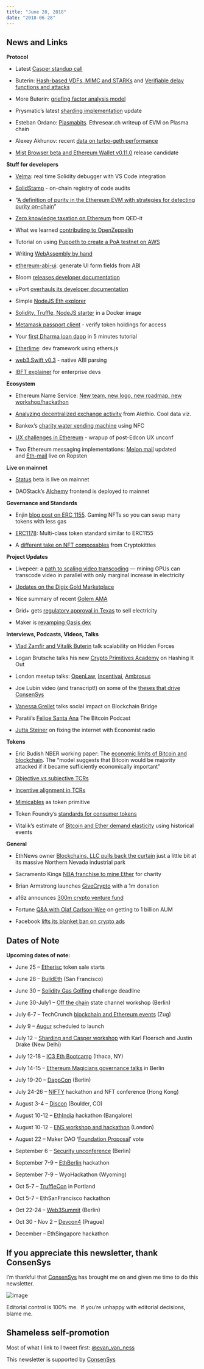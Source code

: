 ```yaml
---
title: "June 28, 2018"
date: "2018-06-28"
---
```


## News and Links  

**Protocol**

- Latest [Casper standup call](https://t.umblr.com/redirect?z=https%3A%2F%2Fwww.youtube.com%2Fwatch%3Fv%3D76bS-q7FleM&t=YzE3ZTNkNjcyZjgzOTk0NDVkYTNkMTAzYTQxY2FhYTA1YWFiZTQyYixqeW80amdlSA%3D%3D&b=t%3AQ8svKXOQOFn4j1wJ-IeWRA&p=https%3A%2F%2Fwww.weekinethereum.com%2Fpost%2F175341896433%2Fjune-28-2018&m=0)  
    
- Buterin: [Hash-based VDFs, MIMC and STARKs](https://t.umblr.com/redirect?z=https%3A%2F%2Fethresear.ch%2Ft%2Fhash-based-vdfs-mimc-and-starks%2F2337&t=YTVjOWFhZGYzNmZlNTdkZDc5NzVjMTk2ZjQxOGRlZDVkYjZmY2M4MyxqeW80amdlSA%3D%3D&b=t%3AQ8svKXOQOFn4j1wJ-IeWRA&p=https%3A%2F%2Fwww.weekinethereum.com%2Fpost%2F175341896433%2Fjune-28-2018&m=0) and [Verifiable delay functions and attacks](https://t.umblr.com/redirect?z=https%3A%2F%2Fethresear.ch%2Ft%2Fverifiable-delay-functions-and-attacks%2F2365&t=MzM5MGM2ODllOGU4ZTBmZmViOTBhMzc5YWVlYWRhYWY4YWYwNzUwZixqeW80amdlSA%3D%3D&b=t%3AQ8svKXOQOFn4j1wJ-IeWRA&p=https%3A%2F%2Fwww.weekinethereum.com%2Fpost%2F175341896433%2Fjune-28-2018&m=0)  
    
- More Buterin: [griefing factor analysis model](https://t.umblr.com/redirect?z=https%3A%2F%2Fethresear.ch%2Ft%2Fa-griefing-factor-analysis-model%2F2338&t=MjlkNzAyNWZkMjljYTJlZThkMzA3NTg3ZGE3MTQwZDA5ZjNmYjIxNCxqeW80amdlSA%3D%3D&b=t%3AQ8svKXOQOFn4j1wJ-IeWRA&p=https%3A%2F%2Fwww.weekinethereum.com%2Fpost%2F175341896433%2Fjune-28-2018&m=0)  
    
- Prysmatic’s latest [sharding implementation](https://t.umblr.com/redirect?z=https%3A%2F%2Fmedium.com%2Fprysmatic-labs%2Fethereum-sharding-biweekly-development-update-7-prysmatic-labs-efeb916e8db3&t=MDMzYTUwYTBiYzdiYjQxOTc1ZGU5YmU4MjdhOTcyMGY1NTE3MWVmMyxqeW80amdlSA%3D%3D&b=t%3AQ8svKXOQOFn4j1wJ-IeWRA&p=https%3A%2F%2Fwww.weekinethereum.com%2Fpost%2F175341896433%2Fjune-28-2018&m=0) update  
    
- Esteban Ordano: [Plasmabits](https://t.umblr.com/redirect?z=https%3A%2F%2Fethresear.ch%2Ft%2Fplasmabits-viable-stateful-sidechain%2F2344&t=ZWRkYTkxNWVmZmI4MDc1YmE2MjA3MWMwYWI2OTRiNTM0Y2VjMGYxYSxqeW80amdlSA%3D%3D&b=t%3AQ8svKXOQOFn4j1wJ-IeWRA&p=https%3A%2F%2Fwww.weekinethereum.com%2Fpost%2F175341896433%2Fjune-28-2018&m=0). Ethresear.ch writeup of EVM on Plasma chain  
    
- Alexey Akhunov: recent [data on turbo-geth performance](https://t.umblr.com/redirect?z=https%3A%2F%2Fmedium.com%2F%40akhounov%2Frecent-data-on-turbo-geth-performance-f7fb28b06a65&t=NmM0YjIyNGE2ZTdjNTQ0YWE0NTA3MzI2YjE3M2FhZjQ2NWUwZDY3YSxqeW80amdlSA%3D%3D&b=t%3AQ8svKXOQOFn4j1wJ-IeWRA&p=https%3A%2F%2Fwww.weekinethereum.com%2Fpost%2F175341896433%2Fjune-28-2018&m=0)  
    
- [Mist Browser beta and Ethereum Wallet v0.11.0](https://t.umblr.com/redirect?z=https%3A%2F%2Fwww.reddit.com%2Fr%2Fethereum%2Fcomments%2F8uelv6%2Fmist_browser_beta_and_ethereum_wallet_0110_preview%2F&t=YjYwOTc5ZTVkODI3ZjczNTg1ZjFhMmMwMTNlZDY5ZDNlN2ZhNjA4NixqeW80amdlSA%3D%3D&b=t%3AQ8svKXOQOFn4j1wJ-IeWRA&p=https%3A%2F%2Fwww.weekinethereum.com%2Fpost%2F175341896433%2Fjune-28-2018&m=0) release candidate  
    

**Stuff for developers**

- [Velma](https://t.umblr.com/redirect?z=https%3A%2F%2Fgithub.com%2Fseeseplusplus%2Fvelma&t=NWUyYWExNmQwNDcyZDRiODZiZmYyOWJjMjZiMTA5NTBiOTJiNDY2NyxqeW80amdlSA%3D%3D&b=t%3AQ8svKXOQOFn4j1wJ-IeWRA&p=https%3A%2F%2Fwww.weekinethereum.com%2Fpost%2F175341896433%2Fjune-28-2018&m=0): real time Solidity debugger with VS Code integration  
    
- [SolidStamp](https://t.umblr.com/redirect?z=https%3A%2F%2Fwww.solidstamp.com%2F&t=ZTQ0ODBhZmEzZjhmMjA0OTQxYzI0MWI2ZTczYmRlYzFkZjJiMGRmMCxqeW80amdlSA%3D%3D&b=t%3AQ8svKXOQOFn4j1wJ-IeWRA&p=https%3A%2F%2Fwww.weekinethereum.com%2Fpost%2F175341896433%2Fjune-28-2018&m=0) - on-chain registry of code audits  
    
- “[A definition of purity in the Ethereum EVM with strategies for detecting purity on-chain](https://t.umblr.com/redirect?z=https%3A%2F%2Fgithub.com%2Fsigp%2Fopcode-purity&t=NjE1YjlkYzBhOGVkYTdiODg1NDQ4YTFjMzdlODc0NWEzMmVlNGM5ZixqeW80amdlSA%3D%3D&b=t%3AQ8svKXOQOFn4j1wJ-IeWRA&p=https%3A%2F%2Fwww.weekinethereum.com%2Fpost%2F175341896433%2Fjune-28-2018&m=0)”  
    
- [Zero knowledge taxation on Ethereum](https://t.umblr.com/redirect?z=https%3A%2F%2Fmedium.com%2Fqed-it%2Fzero-knowledge-qed-it-sdk-b20a6526e0a6&t=NWZiNGM2MTE3MjE2Y2I5ZWQ3OTE3YmNmNDYzYzc5Yjg5MTQxMDgwMSxqeW80amdlSA%3D%3D&b=t%3AQ8svKXOQOFn4j1wJ-IeWRA&p=https%3A%2F%2Fwww.weekinethereum.com%2Fpost%2F175341896433%2Fjune-28-2018&m=0) from QED-it  
    
- What we learned [contributing to OpenZeppelin](https://t.umblr.com/redirect?z=https%3A%2F%2Fblog.upstate.agency%2Fhere-are-the-lessons-we-learned-from-contributing-to-openzeppelin-d9d8c96c1ef0&t=MTQzYzI5MmRkZTM1M2E2Yjk4MmFiMWU5NGI4Yjg2OGQ4ZGEyODQwYSxqeW80amdlSA%3D%3D&b=t%3AQ8svKXOQOFn4j1wJ-IeWRA&p=https%3A%2F%2Fwww.weekinethereum.com%2Fpost%2F175341896433%2Fjune-28-2018&m=0)  
    
- Tutorial on using [Puppeth to create a PoA testnet on AWS](https://t.umblr.com/redirect?z=https%3A%2F%2Fmedium.com%2Fcoinmonks%2Fusing-puppeth-to-manually-create-an-ethereum-proof-of-authority-clique-network-on-aws-ae0d7c906cce&t=MTdlNTQ2MzA2M2FjMWM5NTQ5MzBmOGZkOTg3YjVjOGYzYjRjZDY5MSxqeW80amdlSA%3D%3D&b=t%3AQ8svKXOQOFn4j1wJ-IeWRA&p=https%3A%2F%2Fwww.weekinethereum.com%2Fpost%2F175341896433%2Fjune-28-2018&m=0)  
    
- Writing [WebAssembly by hand](https://t.umblr.com/redirect?z=https%3A%2F%2Fblog.scottlogic.com%2F2018%2F04%2F26%2Fwebassembly-by-hand.html&t=MTQ4NjgwYmY0MGYwYzkxZGNhMWU3YWI1NjNmMmIxMDlmOGRjZjg4NSxqeW80amdlSA%3D%3D&b=t%3AQ8svKXOQOFn4j1wJ-IeWRA&p=https%3A%2F%2Fwww.weekinethereum.com%2Fpost%2F175341896433%2Fjune-28-2018&m=0)  
    
- [ethereum-abi-ui](https://t.umblr.com/redirect?z=https%3A%2F%2Fgithub.com%2Fhiddentao%2Fethereum-abi-ui&t=YjE1MTNkOTQzNTBiNzM3ZjVmM2VmM2ZkZWJlM2E3ZTlhMzVjN2ZhYyxqeW80amdlSA%3D%3D&b=t%3AQ8svKXOQOFn4j1wJ-IeWRA&p=https%3A%2F%2Fwww.weekinethereum.com%2Fpost%2F175341896433%2Fjune-28-2018&m=0): generate UI form fields from ABI  
    
- Bloom [releases developer documentation](https://t.umblr.com/redirect?z=https%3A%2F%2Fblog.hellobloom.io%2Fbuild-your-dapp-on-bloom-announcing-bloom-developer-documentation-4e56370d38d8%3Fblmio&t=ZDUwNjFlMDQ4YTFhOTY3ZTJmMWZmNDdiYzM5MGEwYTBjNmM4M2ZiYSxqeW80amdlSA%3D%3D&b=t%3AQ8svKXOQOFn4j1wJ-IeWRA&p=https%3A%2F%2Fwww.weekinethereum.com%2Fpost%2F175341896433%2Fjune-28-2018&m=0)  
    
- uPort [overhauls its developer documentation](https://t.umblr.com/redirect?z=https%3A%2F%2Fmedium.com%2Fuport%2Fuports-improved-documentation-for-blockchain-developers-engineers-11d8defe70c4&t=ZDM1YWM1OTdkNzNhNWRkNjgzODE5NThhYWVlMTU0YTRjZjNhNGVlNSxqeW80amdlSA%3D%3D&b=t%3AQ8svKXOQOFn4j1wJ-IeWRA&p=https%3A%2F%2Fwww.weekinethereum.com%2Fpost%2F175341896433%2Fjune-28-2018&m=0)  
    
- Simple [NodeJS Eth explorer](https://t.umblr.com/redirect?z=https%3A%2F%2Fgithub.com%2Fethnamed%2Feth-explorer&t=MDg5NWNiZGEzZTA5OTBhM2Y4NmRkNzVmNjhiZWY5NTRkZjQxMDY5MCxqeW80amdlSA%3D%3D&b=t%3AQ8svKXOQOFn4j1wJ-IeWRA&p=https%3A%2F%2Fwww.weekinethereum.com%2Fpost%2F175341896433%2Fjune-28-2018&m=0)  
    
- [Solidity, Truffle, NodeJS starter](https://t.umblr.com/redirect?z=https%3A%2F%2Fgithub.com%2FNodeFactoryIo%2Fsolidity-node-docker-starter&t=MjRhM2JkNTFhZWVlN2RkOThlNjVmNThmMzc3YjQ5OTEyZDhiMjcwYyxqeW80amdlSA%3D%3D&b=t%3AQ8svKXOQOFn4j1wJ-IeWRA&p=https%3A%2F%2Fwww.weekinethereum.com%2Fpost%2F175341896433%2Fjune-28-2018&m=0) in a Docker image  
    
- [Metamask passport client](https://t.umblr.com/redirect?z=https%3A%2F%2Fgithub.com%2FJames-Sangalli%2Fmetamask-passport-client&t=MjlhZDI1YzJjYWI2ZTgwODhjZWVlNzFkM2ExMDJjYjkwNmY3NzRjMCxqeW80amdlSA%3D%3D&b=t%3AQ8svKXOQOFn4j1wJ-IeWRA&p=https%3A%2F%2Fwww.weekinethereum.com%2Fpost%2F175341896433%2Fjune-28-2018&m=0) - verify token holdings for access  
    
- Your [first Dharma loan dapp](https://t.umblr.com/redirect?z=https%3A%2F%2Fblog.dharma.io%2Fbuild-your-first-dapp-in-5-minutes-f8864620beb8&t=NzE2MDM1MzhjZTE0ODcwNTkzYzYyNzdlOGRkNTQ4YjE2N2NkYTRkYixqeW80amdlSA%3D%3D&b=t%3AQ8svKXOQOFn4j1wJ-IeWRA&p=https%3A%2F%2Fwww.weekinethereum.com%2Fpost%2F175341896433%2Fjune-28-2018&m=0) in 5 minutes tutorial  
    
- [Etherlime](https://t.umblr.com/redirect?z=https%3A%2F%2Fgithub.com%2FLimeChain%2Fetherlime&t=Mjc0ZjIzMDc1ZDNmMGNmZTk5MTY1MzJmNjIzZDBlZGY3ODMxZDJjYSxqeW80amdlSA%3D%3D&b=t%3AQ8svKXOQOFn4j1wJ-IeWRA&p=https%3A%2F%2Fwww.weekinethereum.com%2Fpost%2F175341896433%2Fjune-28-2018&m=0): dev framework using ethers.js  
    
- [web3.Swift v0.3](https://t.umblr.com/redirect?z=https%3A%2F%2Fgithub.com%2FBoilertalk%2FWeb3.swift%2Freleases&t=NGU1Zjc0MmIzMjcxODE3ZDliZTJjOWIxN2I3NjI2MjA3NWQ2MjVkYSxqeW80amdlSA%3D%3D&b=t%3AQ8svKXOQOFn4j1wJ-IeWRA&p=https%3A%2F%2Fwww.weekinethereum.com%2Fpost%2F175341896433%2Fjune-28-2018&m=0) - native ABI parsing  
    
- [IBFT explainer](https://t.umblr.com/redirect?z=https%3A%2F%2Fmedia.consensys.net%2Fscaling-consensus-for-enterprise-explaining-the-ibft-algorithm-ba86182ea668&t=OTFhYjc5MDI5NzVlMzBiZjEyY2RlYzA4YjJiNDJmNmQ3MjI0NzdlZixqeW80amdlSA%3D%3D&b=t%3AQ8svKXOQOFn4j1wJ-IeWRA&p=https%3A%2F%2Fwww.weekinethereum.com%2Fpost%2F175341896433%2Fjune-28-2018&m=0) for enterprise devs  
    

**Ecosystem**

- Ethereum Name Service: [New team, new logo, new roadmap, new workshop/hackathon](https://t.umblr.com/redirect?z=https%3A%2F%2Fmedium.com%2Fthe-ethereum-name-service%2Fens-progress-update-mid-2018-3f311e7aea11&t=NmQ5Nzc0NWY5ZTAwOWEwZjg1NzgzYTAzZTA4MmMxZThmYTc5MGQ3MyxqeW80amdlSA%3D%3D&b=t%3AQ8svKXOQOFn4j1wJ-IeWRA&p=https%3A%2F%2Fwww.weekinethereum.com%2Fpost%2F175341896433%2Fjune-28-2018&m=0)  
    
- [Analyzing decentralized exchange activity](https://t.umblr.com/redirect?z=https%3A%2F%2Fmedia.consensys.net%2Fanalyzing-activities-on-decentralized-exchanges-847e95570444&t=MTI3NzM3ODU2ZDM5ZjZjZTU5MjNjNzU3NmRjNWI5MmMwY2E4NTVkNyxqeW80amdlSA%3D%3D&b=t%3AQ8svKXOQOFn4j1wJ-IeWRA&p=https%3A%2F%2Fwww.weekinethereum.com%2Fpost%2F175341896433%2Fjune-28-2018&m=0) from Alethio. Cool data viz.  
    
- Bankex’s [charity water vending machine](https://t.umblr.com/redirect?z=https%3A%2F%2Fblog.bankex.org%2Fthe-first-nfc-decision-on-blockchain-d49692e26ee7&t=YmQ1OTY5MWJlMzFiZmViNGE2YWM0ODc5MWJiN2ZlNTBhY2Y3YTk2YixqeW80amdlSA%3D%3D&b=t%3AQ8svKXOQOFn4j1wJ-IeWRA&p=https%3A%2F%2Fwww.weekinethereum.com%2Fpost%2F175341896433%2Fjune-28-2018&m=0) using NFC  
    
- [UX challenges in Ethereum](https://t.umblr.com/redirect?z=https%3A%2F%2Fmedium.com%2Fecf-review%2Fchallenge-of-ux-in-ethereum-122e1a33688d&t=OGMwMmJlNWIzYzRiNjI5NWZlMDNkYzM4ZDY5MDJhYmMxM2U0NTMyOCxqeW80amdlSA%3D%3D&b=t%3AQ8svKXOQOFn4j1wJ-IeWRA&p=https%3A%2F%2Fwww.weekinethereum.com%2Fpost%2F175341896433%2Fjune-28-2018&m=0) - wrapup of post-Edcon UX unconf  
    
- Two Ethereum messaging implementations: [Melon mail](https://t.umblr.com/redirect?z=https%3A%2F%2Fmedium.com%2Fmelonport-blog%2Fmelon-mail-updated-send-emails-directly-to-ethereum-addresses-29675d5d7e5c&t=NDZkZmM5ZTEzYWFiMzg3ZDQ1M2EwNGQ5Nzc5OWRkMTg1ZDJmOTU2OSxqeW80amdlSA%3D%3D&b=t%3AQ8svKXOQOFn4j1wJ-IeWRA&p=https%3A%2F%2Fwww.weekinethereum.com%2Fpost%2F175341896433%2Fjune-28-2018&m=0) updated and [Eth-mail](https://t.umblr.com/redirect?z=https%3A%2F%2Fwww.prnewswire.com%2Fnews-releases%2Fmimir-blockchain-solutions-introduces-eth-mail-alpha-300672526.html&t=ZGNmN2RmZmFhYjNiYjBlNGYxYzUyNzg0MGYwNTEyOTI5NjBiNzU5YixqeW80amdlSA%3D%3D&b=t%3AQ8svKXOQOFn4j1wJ-IeWRA&p=https%3A%2F%2Fwww.weekinethereum.com%2Fpost%2F175341896433%2Fjune-28-2018&m=0) live on Ropsten  
    

**Live on mainnet**

- [Status](https://t.umblr.com/redirect?z=https%3A%2F%2Fblog.status.im%2Fstatus-beta-is-here-8f70469974da&t=ZjI4OGEyZDVjMmY5Y2E3OGNjYzFlZDhhYmJkMjQ2MTgwMGFjZjBmOSxqeW80amdlSA%3D%3D&b=t%3AQ8svKXOQOFn4j1wJ-IeWRA&p=https%3A%2F%2Fwww.weekinethereum.com%2Fpost%2F175341896433%2Fjune-28-2018&m=0) beta is live on mainnet  
    
- DAOStack’s [Alchemy](https://t.umblr.com/redirect?z=https%3A%2F%2Fmedium.com%2Fdaostack%2Fdaostack-update-mainnet-launch-genesis-alpha-dao-plantoid-media-roundup-dappcon-f724fc7133aa&t=ZmJjY2ZlOTQyNzk5NGQ3Yjc1MDc4MjI1NjA1YWRhNzliMTU0NDM3NyxqeW80amdlSA%3D%3D&b=t%3AQ8svKXOQOFn4j1wJ-IeWRA&p=https%3A%2F%2Fwww.weekinethereum.com%2Fpost%2F175341896433%2Fjune-28-2018&m=0) frontend is deployed to mainnet  
    

**Governance and Standards**

- Enjin [blog post on ERC 1155](https://t.umblr.com/redirect?z=https%3A%2F%2Fblog.enjincoin.io%2Ferc-1155-the-crypto-item-standard-ac9cf1c5a226&t=NjNkNDE3YTI5NzE2ZTdkM2FiZTk5Mjg3YTFhMzdiMDE3MWRkNzEwNSxqeW80amdlSA%3D%3D&b=t%3AQ8svKXOQOFn4j1wJ-IeWRA&p=https%3A%2F%2Fwww.weekinethereum.com%2Fpost%2F175341896433%2Fjune-28-2018&m=0). Gaming NFTs so you can swap many tokens with less gas  
    
- [ERC1178](https://t.umblr.com/redirect?z=https%3A%2F%2Feips.ethereum.org%2FEIPS%2Feip-1178&t=MzRmOTU0ZjAxZWQ5MzE2NjkzM2RiZDljZjY1MjEwMzQ5MmE1YTUwMyxqeW80amdlSA%3D%3D&b=t%3AQ8svKXOQOFn4j1wJ-IeWRA&p=https%3A%2F%2Fwww.weekinethereum.com%2Fpost%2F175341896433%2Fjune-28-2018&m=0): Multi-class token standard similar to ERC1155  
    
- A [different take on NFT composables](https://t.umblr.com/redirect?z=https%3A%2F%2Fgithub.com%2Fethereum%2FEIPs%2Fissues%2F998%23issuecomment-399607841&t=NzYzNDVmYmI4ZTFkYTMxNDcyZmIyNzFiNWIxOTViOTYyZTBjYjQ5ZCxqeW80amdlSA%3D%3D&b=t%3AQ8svKXOQOFn4j1wJ-IeWRA&p=https%3A%2F%2Fwww.weekinethereum.com%2Fpost%2F175341896433%2Fjune-28-2018&m=0) from Cryptokitties  
    

**Project Updates**

- Livepeer: a [path to scaling video transcoding](https://t.umblr.com/redirect?z=https%3A%2F%2Fmedium.com%2Flivepeer-blog%2Fthe-video-miner-a-path-to-scaling-video-transcoding-a3487d232a1&t=NjQxNzY5MzJjN2EzZTY5ZWExMGU1YmU1MGFiMDBmMWViZmQ3MDQxNixqeW80amdlSA%3D%3D&b=t%3AQ8svKXOQOFn4j1wJ-IeWRA&p=https%3A%2F%2Fwww.weekinethereum.com%2Fpost%2F175341896433%2Fjune-28-2018&m=0) — mining GPUs can transcode video in parallel with only marginal increase in electricity  
    
- [Updates on the Digix Gold Marketplace](https://t.umblr.com/redirect?z=https%3A%2F%2Fmedium.com%2F%40Digix%2Fupdates-on-the-digix-gold-marketplace-https-digix-global-app-694645e6fcbf&t=MmE5YjIwYjQ2NzlkODA1NmU1ZGI4OGQwZTI5Njg4ZjdhZTg0ZmVlNCxqeW80amdlSA%3D%3D&b=t%3AQ8svKXOQOFn4j1wJ-IeWRA&p=https%3A%2F%2Fwww.weekinethereum.com%2Fpost%2F175341896433%2Fjune-28-2018&m=0)  
    
- Nice summary of recent [Golem AMA](https://t.umblr.com/redirect?z=https%3A%2F%2Fwww.reddit.com%2Fr%2Fethereum%2Fcomments%2F8ud0wm%2Fa_full_bulletpoint_summary_of_golem_networks_june%2F&t=Y2U3MjFiNWI0OTY3OTc3M2I0NjZhMTUwZDQ5NjY3Njg3ZDhiODk5MixqeW80amdlSA%3D%3D&b=t%3AQ8svKXOQOFn4j1wJ-IeWRA&p=https%3A%2F%2Fwww.weekinethereum.com%2Fpost%2F175341896433%2Fjune-28-2018&m=0)  
    
- Grid+ gets [regulatory approval in Texas](https://twitter.com/mark_dago/status/1009914848963190785) to sell electricity  
    
- Maker is [revamping Oasis dex](https://t.umblr.com/redirect?z=https%3A%2F%2Fmedium.com%2Fmakerdao%2Fintroducing-new-developments-for-a-faster-and-better-oasis-platform-b482254f86f7&t=MmNiMjRjNzJkOWQ5OTA0ODMyOTdhMjYwZTE3MjZlNTgyOWNjODhkMCxqeW80amdlSA%3D%3D&b=t%3AQ8svKXOQOFn4j1wJ-IeWRA&p=https%3A%2F%2Fwww.weekinethereum.com%2Fpost%2F175341896433%2Fjune-28-2018&m=0)  
    

**Interviews, Podcasts, Videos, Talks**

- [Vlad Zamfir and Vitalik Buterin](https://t.umblr.com/redirect?z=https%3A%2F%2Fwww.hiddenforces.io%2Fpodcast%2Fshow%2Fvitalik-buterin-vlad-zamfir-ethereum-roadmap-blockchain&t=ZTA1MDM4NmM4Njk5ZmQ0OTVmYTkwNzExOTIzMjE5Nzk5YjYxY2U0OCxqeW80amdlSA%3D%3D&b=t%3AQ8svKXOQOFn4j1wJ-IeWRA&p=https%3A%2F%2Fwww.weekinethereum.com%2Fpost%2F175341896433%2Fjune-28-2018&m=0) talk scalability on Hidden Forces  
    
- Logan Brutsche talks his new [Crypto Primitives Academy](https://t.umblr.com/redirect?z=https%3A%2F%2Fthebitcoinpodcast.com%2Fhashing-it-out-13%2F&t=Mjc1NDgyYTI5NWE0YzA3YjQ5ZDg0MGJkNjI2NTQ3ZGQ0YzExOWJhYSxqeW80amdlSA%3D%3D&b=t%3AQ8svKXOQOFn4j1wJ-IeWRA&p=https%3A%2F%2Fwww.weekinethereum.com%2Fpost%2F175341896433%2Fjune-28-2018&m=0) on Hashing It Out  
    
- London meetup talks: [OpenLaw](https://t.umblr.com/redirect?z=https%3A%2F%2Fwww.youtube.com%2Fwatch%3Fv%3D8NXNUeqgko4&t=NjM0MmQ4NDAwM2RiZDM4Y2M3ZGFmMGE4ODdmOTk3ZGI2Y2Y3NThkMyxqeW80amdlSA%3D%3D&b=t%3AQ8svKXOQOFn4j1wJ-IeWRA&p=https%3A%2F%2Fwww.weekinethereum.com%2Fpost%2F175341896433%2Fjune-28-2018&m=0), [Incentivai](https://t.umblr.com/redirect?z=https%3A%2F%2Fwww.youtube.com%2Fwatch%3Fv%3D2Jmh9KTxnH4&t=YWI5NTYyOGUxMmZmNmQ5YTI3YWMzZWY5YjM4ZDUwYzQzMmIwZmVmMyxqeW80amdlSA%3D%3D&b=t%3AQ8svKXOQOFn4j1wJ-IeWRA&p=https%3A%2F%2Fwww.weekinethereum.com%2Fpost%2F175341896433%2Fjune-28-2018&m=0), [Ambrosus](https://t.umblr.com/redirect?z=https%3A%2F%2Fwww.youtube.com%2Fwatch%3Fv%3D38dZxXn3zAw&t=YzBhNDliMzYyZTBjZjYzNDY2ODM3Njk4MjMxNzhmMGU4YTRmMGQxYSxqeW80amdlSA%3D%3D&b=t%3AQ8svKXOQOFn4j1wJ-IeWRA&p=https%3A%2F%2Fwww.weekinethereum.com%2Fpost%2F175341896433%2Fjune-28-2018&m=0)  
    
- Joe Lubin video (and transcript!) on some of the [theses that drive ConsenSys](https://t.umblr.com/redirect?z=https%3A%2F%2Fcryptopotato.com%2Fjoseph-lubin-the-secrets-behind-ethereum-consensys%2F&t=MjE4ZGRjNDJiMGQzY2E3ZTMxNTg0NzE1ZDk0OWM2NzU3MmE5MGNkOCxqeW80amdlSA%3D%3D&b=t%3AQ8svKXOQOFn4j1wJ-IeWRA&p=https%3A%2F%2Fwww.weekinethereum.com%2Fpost%2F175341896433%2Fjune-28-2018&m=0)  
    
- [Vanessa Grellet](https://t.umblr.com/redirect?z=https%3A%2F%2Fwww.blockchainbridgepodcast.com%2F&t=YzM2YzcwNjllZjA5MThmOWFjMjc0Y2NlZmQ0MTllNWE3YzBkYWI1OCxqeW80amdlSA%3D%3D&b=t%3AQ8svKXOQOFn4j1wJ-IeWRA&p=https%3A%2F%2Fwww.weekinethereum.com%2Fpost%2F175341896433%2Fjune-28-2018&m=0) talks social impact on Blockchain Bridge  
    
- Paratii’s [Felipe Santa Ana](https://t.umblr.com/redirect?z=http%3A%2F%2Fthebitcoinpodcast.com%2Fthe-bitcoin-podcast-210%2F&t=MzYwYzg3OTEzYWNmMTc1NjRkNzVjZTU1ZTRhNTg2MGJkM2FkMmIyOSxqeW80amdlSA%3D%3D&b=t%3AQ8svKXOQOFn4j1wJ-IeWRA&p=https%3A%2F%2Fwww.weekinethereum.com%2Fpost%2F175341896433%2Fjune-28-2018&m=0) The Bitcoin Podcast  
    
- [Jutta Steiner](https://t.umblr.com/redirect?z=https%3A%2F%2Fwww.acast.com%2Ftheeconomistbabbage%2Fbabbage-fixingtheinternet&t=YTkzZjNmN2JkOWJhYWU2ZWJkODUwZTMwODc4ODUxNDE3MDA2ZTY4MyxqeW80amdlSA%3D%3D&b=t%3AQ8svKXOQOFn4j1wJ-IeWRA&p=https%3A%2F%2Fwww.weekinethereum.com%2Fpost%2F175341896433%2Fjune-28-2018&m=0) on fixing the internet with Economist radio  
    

**Tokens**  

- Eric Budish NBER working paper: The [economic limits of Bitcoin and blockchain](https://t.umblr.com/redirect?z=http%3A%2F%2Ffaculty.chicagobooth.edu%2Feric.budish%2Fresearch%2FEconomic-Limits-Bitcoin-Blockchain.pdf&t=MWMxNmE1MzllZGZkOTgwMDAwMmZiZDI2ODQwOWRjZWZkY2UyY2M5ZixqeW80amdlSA%3D%3D&b=t%3AQ8svKXOQOFn4j1wJ-IeWRA&p=https%3A%2F%2Fwww.weekinethereum.com%2Fpost%2F175341896433%2Fjune-28-2018&m=0). The “model suggests that Bitcoin would be majority attacked if it became sufficiently economically important”  
    
- [Objective vs subjective TCRs](https://t.umblr.com/redirect?z=https%3A%2F%2Fmedium.com%2Fcoinmonks%2Fsubjective-vs-objective-tcrs-a21f5d848553&t=ZTg5YjNhMzFiODVjYzc1MWQyMjQyMGM2N2Y5ZTI1N2ZjYzM5YTVmNSxqeW80amdlSA%3D%3D&b=t%3AQ8svKXOQOFn4j1wJ-IeWRA&p=https%3A%2F%2Fwww.weekinethereum.com%2Fpost%2F175341896433%2Fjune-28-2018&m=0)  
    
- [Incentive alignment in TCRs](https://t.umblr.com/redirect?z=https%3A%2F%2Fmedium.com%2Fparatii%2Fincentive-alignment-in-token-curated-registries-4d6e41652a9b&t=YTgyYjVmZjA3NGRkOTJjYjc3ZmNlMmRhMjc4MmI1MzU5M2RiZTBmNSxqeW80amdlSA%3D%3D&b=t%3AQ8svKXOQOFn4j1wJ-IeWRA&p=https%3A%2F%2Fwww.weekinethereum.com%2Fpost%2F175341896433%2Fjune-28-2018&m=0)  
    
- [Mimicables](https://t.umblr.com/redirect?z=https%3A%2F%2Fmedium.com%2Fbutterfly-economy%2Fmimicables-decentralized-interfaces-introduction-new-crypto-primitive-c8af14910e5d&t=YjVhNmEyZDM2OGI0MDNkMWQ2NzMyNGNiNTJkODdlMjkwYTQ1NzJiNixqeW80amdlSA%3D%3D&b=t%3AQ8svKXOQOFn4j1wJ-IeWRA&p=https%3A%2F%2Fwww.weekinethereum.com%2Fpost%2F175341896433%2Fjune-28-2018&m=0) as token primitive  
    
- Token Foundry’s [standards for consumer tokens](https://t.umblr.com/redirect?z=https%3A%2F%2Fblog.tokenfoundry.com%2Fintroducing-token-foundrys-standards-for-consumer-tokens%2F&t=Y2Y0MjMyOTIxNGFiMzgyYjJhN2QyZDJmZDY1ZTkyNWJhOThmM2M3NixqeW80amdlSA%3D%3D&b=t%3AQ8svKXOQOFn4j1wJ-IeWRA&p=https%3A%2F%2Fwww.weekinethereum.com%2Fpost%2F175341896433%2Fjune-28-2018&m=0)  
    
- Vitalik’s estimate of [Bitcoin and Ether demand elasticity](https://t.umblr.com/redirect?z=https%3A%2F%2Fethresear.ch%2Ft%2Festimating-cryptocurrency-transaction-demand-elasticity-from-natural-experiments%2F2330&t=ZmNlNDg0NDY5MzMxZWYzYjBiODM2NDJmZTYzOTA1NmUzYTNiNDZkMSxqeW80amdlSA%3D%3D&b=t%3AQ8svKXOQOFn4j1wJ-IeWRA&p=https%3A%2F%2Fwww.weekinethereum.com%2Fpost%2F175341896433%2Fjune-28-2018&m=0) using historical events  
    

**General**

- EthNews owner [Blockchains, LLC pulls back the curtain](https://t.umblr.com/redirect?z=https%3A%2F%2Fthenevadaindependent.com%2Farticle%2Fafter-scooping-up-67000-acres-of-land-blockchains-llc-unveils-its-offices-at-northern-nevada-industrial-park&t=MDAyYjEzOTg5OWI1OGM3ZTUwZTUxNzUyZmRiNzYyOGVhMmIwMjM3MixqeW80amdlSA%3D%3D&b=t%3AQ8svKXOQOFn4j1wJ-IeWRA&p=https%3A%2F%2Fwww.weekinethereum.com%2Fpost%2F175341896433%2Fjune-28-2018&m=0) just a little bit at its massive Northern Nevada industrial park  
    
- Sacramento Kings [NBA franchise to mine Ether](https://t.umblr.com/redirect?z=https%3A%2F%2Fwww.nba.com%2Fkings%2Fnews%2Fkings-first-sports-team-mine-cryptocurrency-establish-multi-year-scholarship-fund&t=MjA5YTJmY2Q2MWU3NmVhNDA3ZDkxNzEyYWY3ZThlMGQ2ZTk5OWIyNSxqeW80amdlSA%3D%3D&b=t%3AQ8svKXOQOFn4j1wJ-IeWRA&p=https%3A%2F%2Fwww.weekinethereum.com%2Fpost%2F175341896433%2Fjune-28-2018&m=0) for charity  
    
- Brian Armstrong launches [GiveCrypto](https://t.umblr.com/redirect?z=http%3A%2F%2Ffortune.com%2F2018%2F06%2F27%2Fcoinbase-bitcoin-givecrypto%2F&t=OGZmN2RlMWY0MDgxOGJiZmU4NjMxYTIyYzk4ZmUwMjE0Yzc5YmM0NCxqeW80amdlSA%3D%3D&b=t%3AQ8svKXOQOFn4j1wJ-IeWRA&p=https%3A%2F%2Fwww.weekinethereum.com%2Fpost%2F175341896433%2Fjune-28-2018&m=0) with a 1m donation  
    
- a16z announces [300m crypto venture fund](https://t.umblr.com/redirect?z=https%3A%2F%2Fa16zcrypto.com%2F&t=OGNhMzIwMzQyYWRkYjI2ZDM3ZjBhZDNlYTg4NDMzNjRjZWJiYTA1MixqeW80amdlSA%3D%3D&b=t%3AQ8svKXOQOFn4j1wJ-IeWRA&p=https%3A%2F%2Fwww.weekinethereum.com%2Fpost%2F175341896433%2Fjune-28-2018&m=0)  
    
- Fortune [Q&A with Olaf Carlson-Wee](https://t.umblr.com/redirect?z=http%3A%2F%2Ffortune.com%2F2018%2F06%2F26%2Fpolychain-capital-bitcoin%2F&t=ZmUyZGE5MTY5ZDkyOGYxMzBmMjc2ZGRiNTIzM2JlN2E5ZmEyYjg3NyxqeW80amdlSA%3D%3D&b=t%3AQ8svKXOQOFn4j1wJ-IeWRA&p=https%3A%2F%2Fwww.weekinethereum.com%2Fpost%2F175341896433%2Fjune-28-2018&m=0) on getting to 1 billion AUM  
    
- Facebook [lifts its blanket ban on crypto ads](https://t.umblr.com/redirect?z=https%3A%2F%2Ftechcrunch.com%2F2018%2F06%2F26%2Ffacebook-reverses-its-crypto-ad-ban%2F&t=ODZjYjQzYTNiOTE5Njg2OTE5MmZhNjE4ZTE2Y2QyZDgyMTE0MmE5NixqeW80amdlSA%3D%3D&b=t%3AQ8svKXOQOFn4j1wJ-IeWRA&p=https%3A%2F%2Fwww.weekinethereum.com%2Fpost%2F175341896433%2Fjune-28-2018&m=0)  
    

## Dates of Note

**Upcoming dates of note:**

- June 25 – [Etherisc](https://t.umblr.com/redirect?z=https%3A%2F%2Fblog.etherisc.com%2Fdip-token-generating-event-will-start-on-25-june-2018-db8c5aa832ac&t=ZmEzNTQ5ZWE0OTI5MjEwNTE5YzlkN2RhOWYxMWEzYTdhODE2MzY3MSxqeW80amdlSA%3D%3D&b=t%3AQ8svKXOQOFn4j1wJ-IeWRA&p=https%3A%2F%2Fwww.weekinethereum.com%2Fpost%2F175341896433%2Fjune-28-2018&m=0) token sale starts  
    
- June 28 – [BuildEth](https://t.umblr.com/redirect?z=http%3A%2F%2Fwww.buildeth.io%2F&t=ZTU0ZDZkMmI4ZGMzM2JlMDA4Nzk2NDI2NDY1NDFlZmQwNzQ3M2M1YyxqeW80amdlSA%3D%3D&b=t%3AQ8svKXOQOFn4j1wJ-IeWRA&p=https%3A%2F%2Fwww.weekinethereum.com%2Fpost%2F175341896433%2Fjune-28-2018&m=0) (San Francisco)  
    
- June 30 – [Solidity Gas Golfing](https://t.umblr.com/redirect?z=https%3A%2F%2Fg.solidity.cc%2F&t=NDQyYTlhM2QwY2M1OTFlOWExMmZkMjg3NDg3OTFhMDcyMzA1ZmI3YyxqeW80amdlSA%3D%3D&b=t%3AQ8svKXOQOFn4j1wJ-IeWRA&p=https%3A%2F%2Fwww.weekinethereum.com%2Fpost%2F175341896433%2Fjune-28-2018&m=0) challenge deadline  
    
- June 30-July1 – [Off the chain](https://t.umblr.com/redirect?z=https%3A%2F%2Fbinarydistrict.com%2Fcourses%2Fmaster-workshop-off-the-chain%2F&t=OTAwMmQ3OWM5YTc1ZTYwMzY2YzU0ZDFhMjVhOWY0YjliNzVkYmRkMCxqeW80amdlSA%3D%3D&b=t%3AQ8svKXOQOFn4j1wJ-IeWRA&p=https%3A%2F%2Fwww.weekinethereum.com%2Fpost%2F175341896433%2Fjune-28-2018&m=0) state channel workshop (Berlin)  
    
- July 6-7 – TechCrunch [blockchain and Ethereum events](https://t.umblr.com/redirect?z=https%3A%2F%2Ftechcrunch.com%2F2018%2F06%2F03%2Fannouncing-the-techcrunch-ethereum-meetup-alongside-our-blockchain-event-in-zug%2F&t=ZjRlNzQ5OGI4MjZjODc2ZGY2NmQ3YjhlYjg1YTFhOTU5NmFhNTYyOSxqeW80amdlSA%3D%3D&b=t%3AQ8svKXOQOFn4j1wJ-IeWRA&p=https%3A%2F%2Fwww.weekinethereum.com%2Fpost%2F175341896433%2Fjune-28-2018&m=0) (Zug)  
    
- July 9 – [Augur](https://t.umblr.com/redirect?z=https%3A%2F%2Fmedium.com%2F%40AugurProject%2Faugur-weekly-development-update-may-23rd-4d78befe7bf8&t=YmFhYWM0MmNjYmJlN2I0ZmQzYzdiZjhhMTU3ZjdhOTg3YjNlZTVmMCxqeW80amdlSA%3D%3D&b=t%3AQ8svKXOQOFn4j1wJ-IeWRA&p=https%3A%2F%2Fwww.weekinethereum.com%2Fpost%2F175341896433%2Fjune-28-2018&m=0) scheduled to launch  
    
- July 12 – [Sharding and Casper workshop](https://t.umblr.com/redirect?z=https%3A%2F%2Fwww.meraevents.com%2Fevent%2Fethereum-foundation-workshop-iit-delhi%3Fucode%3Dweekinethereum&t=Y2YyNDc2ZjlkZWRmMTNlZTc3ZmMwMzZiNjY3NWU0ZDM1YWM0ZWJhYyxqeW80amdlSA%3D%3D&b=t%3AQ8svKXOQOFn4j1wJ-IeWRA&p=https%3A%2F%2Fwww.weekinethereum.com%2Fpost%2F175341896433%2Fjune-28-2018&m=0) with Karl Floersch and Justin Drake (New Delhi)  
    
- July 12-18 – [IC3 Eth Bootcamp](https://t.umblr.com/redirect?z=http%3A%2F%2Fwww.initc3.org%2Fevents%2F2018-07-12-IC3-Ethereum-Crypto-Boot-Camp.html&t=NWMyY2Q1YmM0NzZhNzdlZmRhY2VhYmY5ZDAyN2Q3NTlkMzUxZjg3YSxqeW80amdlSA%3D%3D&b=t%3AQ8svKXOQOFn4j1wJ-IeWRA&p=https%3A%2F%2Fwww.weekinethereum.com%2Fpost%2F175341896433%2Fjune-28-2018&m=0) (Ithaca, NY)  
    
- July 14-15 – [Ethereum Magicians governance talks](https://t.umblr.com/redirect?z=https%3A%2F%2Fethereum-magicians.github.io%2Fberlin-council%2F&t=YjRiZWQxMzhkMWYwMjIxYjgxZGE5OWVlZTMwMjIxOWNhZTQ0ZDE3MixqeW80amdlSA%3D%3D&b=t%3AQ8svKXOQOFn4j1wJ-IeWRA&p=https%3A%2F%2Fwww.weekinethereum.com%2Fpost%2F175341896433%2Fjune-28-2018&m=0) in Berlin  
    
- July 19-20 – [DappCon](https://t.umblr.com/redirect?z=https%3A%2F%2Fwww.dappcon.io%2F&t=NzlkMGM3MTEwN2RlYzZiNDcyYzU0MzdlNmNmZTMyOWM5MTBmNWFmMSxqeW80amdlSA%3D%3D&b=t%3AQ8svKXOQOFn4j1wJ-IeWRA&p=https%3A%2F%2Fwww.weekinethereum.com%2Fpost%2F175341896433%2Fjune-28-2018&m=0) (Berlin)  
    
- July 24-26 – [NIFTY](https://t.umblr.com/redirect?z=https%3A%2F%2Fnifty.gg%2F&t=OWVkYTc2NjYxN2Q3ZGIzYmM5Y2VhNDdmOTE5NmI1MjljODcyMTFlOCxqeW80amdlSA%3D%3D&b=t%3AQ8svKXOQOFn4j1wJ-IeWRA&p=https%3A%2F%2Fwww.weekinethereum.com%2Fpost%2F175341896433%2Fjune-28-2018&m=0) hackathon and NFT conference (Hong Kong)  
    
- August 3-4 – [Discon](https://t.umblr.com/redirect?z=https%3A%2F%2Fdiscon.io%2F&t=YTgxODc5NjdmNmIzMWFiNTM1NWU4ZWU4NTk2ZTY1OTk5MTVmMjZkYixqeW80amdlSA%3D%3D&b=t%3AQ8svKXOQOFn4j1wJ-IeWRA&p=https%3A%2F%2Fwww.weekinethereum.com%2Fpost%2F175341896433%2Fjune-28-2018&m=0) (Boulder, CO)  
    
- August 10-12 – [EthIndia](https://t.umblr.com/redirect?z=https%3A%2F%2Fethindia.co%2F&t=ODEwODc3ZDNiMmQxODc0MDE3YWY5N2MyYjk3ZjFhYjYyMGRhOWUxMSxqeW80amdlSA%3D%3D&b=t%3AQ8svKXOQOFn4j1wJ-IeWRA&p=https%3A%2F%2Fwww.weekinethereum.com%2Fpost%2F175341896433%2Fjune-28-2018&m=0) hackathon (Bangalore)  
    
- August 10-12 – [ENS workshop and hackathon](https://t.umblr.com/redirect?z=https%3A%2F%2Fhack.ens.domains%2F&t=YjNkZjU2OWZkNDE4MmQyZjMzNjQ4NWQ3ODI4MmFmMTcyOTYyM2UyNCxqeW80amdlSA%3D%3D&b=t%3AQ8svKXOQOFn4j1wJ-IeWRA&p=https%3A%2F%2Fwww.weekinethereum.com%2Fpost%2F175341896433%2Fjune-28-2018&m=0) (London)  
    
- August 22 – Maker DAO ‘[Foundation Proposal](https://t.umblr.com/redirect?z=https%3A%2F%2Fmedium.com%2Fmakerdao%2Ffoundation-proposal-caeb382465c1&t=MDAwMmY4MGJiODIwZDllNjhlZDc4YmM1OWE1ZmE2YjQwYzIwMWU1YixqeW80amdlSA%3D%3D&b=t%3AQ8svKXOQOFn4j1wJ-IeWRA&p=https%3A%2F%2Fwww.weekinethereum.com%2Fpost%2F175341896433%2Fjune-28-2018&m=0)’ vote  
    
- September 6 – [Security unconference](https://t.umblr.com/redirect?z=https%3A%2F%2Fethereum-magicians.org%2Ft%2Fwiki-gathering-of-security-community%2F433&t=NDQyOTFlNjI2YjJmMzA0YzVkMGViZDM1M2UxZTQ5ZDJkZWI3NDY3NCxqeW80amdlSA%3D%3D&b=t%3AQ8svKXOQOFn4j1wJ-IeWRA&p=https%3A%2F%2Fwww.weekinethereum.com%2Fpost%2F175341896433%2Fjune-28-2018&m=0) (Berlin)  
    
- September 7-9 – [EthBerlin](https://t.umblr.com/redirect?z=http%3A%2F%2Fethberlin.com%2F&t=OTIzNDYzMjM0ZmJkODNkMWNhZDUzNWQ1MjkyODQ2YzU4YTQ2OGUzYyxqeW80amdlSA%3D%3D&b=t%3AQ8svKXOQOFn4j1wJ-IeWRA&p=https%3A%2F%2Fwww.weekinethereum.com%2Fpost%2F175341896433%2Fjune-28-2018&m=0) hackathon  
    
- September 7-9 – WyoHackathon (Wyoming)  
    
- Oct 5-7 – [TruffleCon](https://t.umblr.com/redirect?z=http%3A%2F%2Ftruffleframework.com%2Ftrufflecon2018&t=ZmE1M2MwYWMxYzI3Njc3ZGI5MzExNDE1ZjZlZGRmZjI3Mzc3Zjg5YSxqeW80amdlSA%3D%3D&b=t%3AQ8svKXOQOFn4j1wJ-IeWRA&p=https%3A%2F%2Fwww.weekinethereum.com%2Fpost%2F175341896433%2Fjune-28-2018&m=0) in Portland  
    
- Oct 5-7 – EthSanFrancisco hackathon  
    
- Oct 22-24 – [Web3Summit](https://t.umblr.com/redirect?z=http%3A%2F%2Fweb3summit.com%2F&t=OWQ2NGE5NzM1NWQyN2Y4OTViYTIwZTFmMmFkYWNlNTNkYTNhNzQ0OCxqeW80amdlSA%3D%3D&b=t%3AQ8svKXOQOFn4j1wJ-IeWRA&p=https%3A%2F%2Fwww.weekinethereum.com%2Fpost%2F175341896433%2Fjune-28-2018&m=0) (Berlin)  
    
- Oct 30 - Nov 2 – [Devcon4](https://t.umblr.com/redirect?z=https%3A%2F%2Fdevcon.ethereum.org%2F&t=YzRjNDIzMjg2ODhkY2MxYTk4YWVmZDIzNjBiNTI3OGJhZDkwODcxNCxqeW80amdlSA%3D%3D&b=t%3AQ8svKXOQOFn4j1wJ-IeWRA&p=https%3A%2F%2Fwww.weekinethereum.com%2Fpost%2F175341896433%2Fjune-28-2018&m=0) (Prague)  
    
- December – EthSingapore hackathon  
    

## If you appreciate this newsletter, thank ConsenSys

I’m thankful that [ConsenSys](https://t.umblr.com/redirect?z=http%3A%2F%2Fconsensys.net%2F&t=MmVjMTA2MzhjYTFiMjJkZTdjMjUwZjE1MDJkODZiNzE2NzM5MGM2ZCxqeW80amdlSA%3D%3D&b=t%3AQ8svKXOQOFn4j1wJ-IeWRA&p=https%3A%2F%2Fwww.weekinethereum.com%2Fpost%2F175341896433%2Fjune-28-2018&m=0) has brought me on and given me time to do this newsletter.  
  

![image](https://66.media.tumblr.com/e25d646c06cd8f6f4de08c91d301ee95/tumblr_inline_pb1ishmxML1rxca3y_250.jpg)

  
Editorial control is 100% me.  If you’re unhappy with editorial decisions, blame me.

## Shameless self-promotion

  
Most of what I link to I tweet first: [@evan\_van\_ness](https://twitter.com/evan_van_ness)

This newsletter is supported by [ConsenSys](https://t.umblr.com/redirect?z=https%3A%2F%2Fconsensys.net%2F&t=NjIzMDgyMGVhYmE1OGQ1YzE0ODM2N2Y2OTA3ZThiYmNiZDVjOTNlOSxqeW80amdlSA%3D%3D&b=t%3AQ8svKXOQOFn4j1wJ-IeWRA&p=https%3A%2F%2Fwww.weekinethereum.com%2Fpost%2F175341896433%2Fjune-28-2018&m=0)
